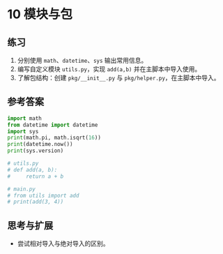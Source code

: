 # 10 模块与包

## 练习
1) 分别使用 `math`、`datetime`、`sys` 输出常用信息。
2) 编写自定义模块 `utils.py`，实现 `add(a,b)` 并在主脚本中导入使用。
3) 了解包结构：创建 `pkg/__init__.py` 与 `pkg/helper.py`，在主脚本中导入。

## 参考答案
```python
import math
from datetime import datetime
import sys
print(math.pi, math.isqrt(16))
print(datetime.now())
print(sys.version)

# utils.py
# def add(a, b):
#     return a + b

# main.py
# from utils import add
# print(add(3, 4))
```

## 思考与扩展
- 尝试相对导入与绝对导入的区别。
